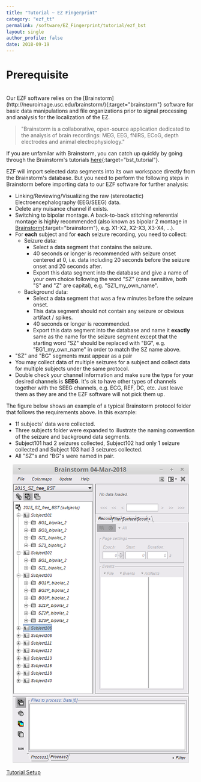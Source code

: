 ```yaml
---
title: "Tutorial ~ EZ Fingerprint"
category: "ezf_tt"
permalink: /software/EZ_Fingerprint/tutorial/ezf_bst
layout: single
author_profile: false
date: 2018-09-19
---
```


# Prerequisite

<br/>
Our EZF software relies on the [Brainstorm](http://neuroimage.usc.edu/brainstorm/){:target="brainstorm"} software for basic data manipulations and file organizations prior to signal processing and analysis for the localization of the EZ.

> "Brainstorm is a collaborative, open-source application dedicated to the analysis of brain recordings:
MEG, EEG, fNIRS, ECoG, depth electrodes and animal electrophysiology."

If you are unfamilar with Brainstorm, you can catch up quickly by going through the Brainstorm's tutorials [here](http://neuroimage.usc.edu/brainstorm/Tutorials){:target="bst_tutorial"}.

EZF will import selected data segments into its own workspace directly from the Brainstorm's database. But you need to perform the following steps in Brainstorm before importing data to our EZF software for further analysis:

* Linking/Reviewing/Visualizing the raw (stereotactic) Electroencephalography (EEG/SEEG) data.
* Delete any nuisance channel if exists.
* Switching to bipolar montage. A back-to-back stitching referential montage is highly recommended (also known as bipolar 2 montage in [Brainstorm](http://neuroimage.usc.edu/brainstorm/){:target="brainstorm"}, e.g. X1-X2, X2-X3, X3-X4, ...).
* For **each** subject and for **each** seizure recording, you need to collect:
	* Seizure data:
		* Select a data segment that contains the seizure.
		* 40 seconds or longer is recommended with seizure onset centered at 0, i.e. data including 20 seconds before the seizure onset and 20 seconds after.
		* Export this data segment into the database and give a name of your own choice following the word "SZ" (case sensitive, both "S" and "Z" are capital), e.g. "SZ1_my_own_name".
	* Background data:
		* Select a data segment that was a few minutes before the seizure onset.
		* This data segment should not contain any seizure or obvious artifact / spikes.
		* 40 seconds or longer is recommended.
		* Export this data segment into the database and name it **exactly** same as the name for the seizure segment except that the starting word "SZ" should be replaced with "BG", e.g. "BG1_my_own_name" in order to match the SZ name above.
* "SZ" and "BG" segments must appear as a pair
* You may collect data of multiple seizures for a subject and collect data for multiple subjects under the same protocol.
* Double check your channel information and make sure the type for your desired channels is **SEEG**. It's ok to have other types of channels together with the SEEG channels, e.g. ECG, REF, DC, etc. Just leave them as they are and the EZF software will not pick them up.

The figure below shows an example of a typical Brainstorm protocol folder that follows the requirements above. In this example:
* 11 subjects' data were collected.
* Three subjects folder were expanded to illustrate the naming convention of the seizure and background data segments.
* Subject101 had 2 seizures collected, Subject102 had only 1 seizure collected and Subject 103 had 3 seizures collected.
* All "SZ"s and "BG"s were named in pair.

<p align="center">
  <img src="/images/software/EZ_Fingerprint/bst_protocol_panel.png">
</p>

<div class="pagination">
	<a class="left" href="/software/EZ_Fingerprint/ezf_tutorial"><i class="fa fa-arrow-circle-left"></i> Tutorial </a>
	<a class="right" href="/software/EZ_Fingerprint/tutorial/ezf_setup"> Setup <i class="fa fa-arrow-circle-right"></i></a>
</div>



